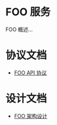 FOO 服务
=====

FOO 概述...

# 协议文档

* [FOO API 协议](https://github.com/qbox/base/blob/develop/docs/src/qiniu.com/kodo/foo.v1/API.md)

# 设计文档

* [FOO 架构设计](https://github.com/qbox/base/blob/develop/docs/src/qiniu.com/kodo/foo.v1/DESIGN.md)

